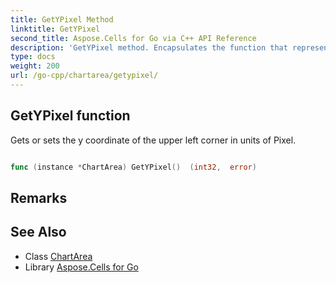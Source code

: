 ```yaml
---
title: GetYPixel Method 
linktitle: GetYPixel
second_title: Aspose.Cells for Go via C++ API Reference
description: 'GetYPixel method. Encapsulates the function that represents getypixel in Go.'
type: docs
weight: 200
url: /go-cpp/chartarea/getypixel/
---
```


## GetYPixel function

Gets or sets the y coordinate of the upper left corner in units of Pixel.

```go

func (instance *ChartArea) GetYPixel()  (int32,  error) 

```

## Remarks


## See Also

* Class [ChartArea](../)
* Library [Aspose.Cells for Go](../../)

